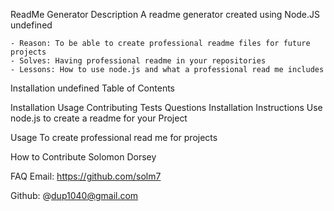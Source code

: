 ReadMe Generator
Description
A readme generator created using Node.JS undefined

    - Reason: To be able to create professional readme files for future projects
    - Solves: Having professional readme in your repositories
    - Lessons: How to use node.js and what a professional read me includes
Installation
undefined Table of Contents

Installation
Usage
Contributing
Tests
Questions
Installation Instructions
Use node.js to create a readme for your Project

Usage
To create professional read me for projects

How to Contribute
Solomon Dorsey

FAQ
Email: https://github.com/solm7

Github: @dup1040@gmail.com
